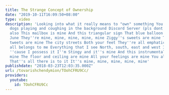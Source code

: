 ```yaml
---
title: The Strange Concept of Ownership
date: "2019-10-11T16:09:50+08:00"
type: video
description: 'Looking into what it really means to "own" something You can hear my
  dogs playing and coughing in the background Discord Server (pls dont join): https://discord.gg/KgUqmBr
  also This mailbox is mine And this triangular sign That blue balloon The month of
  June They''re mine, mine, mine, mine, mine Ziggy''s sweets are mine That birdie''s
  tweets are mine The city streets Both your feet They''re all emphatically mine It
  all belongs to me Everything that I see North, south, east and west I caress it,
  ''cause I possess it I''m Stingy and it''s mine And this instrumental break is also
  mine The floor and ceiling are mine All your feelings are mine You always knew it
  That''s all there is to it It''s mine, mine, mine, mine, mine'
publishdate: "2018-03-23T12:03:35.000Z"
url: /tovarishchendymion/TOohCFRU9Cc/
providers:
  youtube:
    id: TOohCFRU9Cc
---
```

